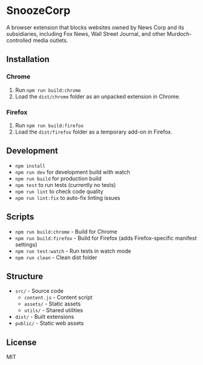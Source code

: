 # SnoozeCorp

A browser extension that blocks websites owned by News Corp and its subsidiaries, including Fox News, Wall Street Journal, and other Murdoch-controlled media outlets.

## Installation

### Chrome
1. Run `npm run build:chrome`
2. Load the `dist/chrome` folder as an unpacked extension in Chrome.

### Firefox
1. Run `npm run build:firefox`
2. Load the `dist/firefox` folder as a temporary add-on in Firefox.

## Development

- `npm install`
- `npm run dev` for development build with watch
- `npm run build` for production build
- `npm test` to run tests (currently no tests)
- `npm run lint` to check code quality
- `npm run lint:fix` to auto-fix linting issues

## Scripts

- `npm run build:chrome` - Build for Chrome
- `npm run build:firefox` - Build for Firefox (adds Firefox-specific manifest settings)
- `npm run test:watch` - Run tests in watch mode
- `npm run clean` - Clean dist folder

## Structure

- `src/` - Source code
  - `content.js` - Content script
  - `assets/` - Static assets
  - `utils/` - Shared utilities
- `dist/` - Built extensions
- `public/` - Static web assets

## License

MIT